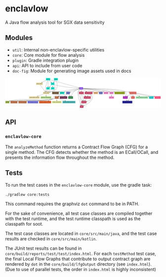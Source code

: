 # enclavlow
A Java flow analysis tool for SGX data sensitivity

## Modules
- `util`: Internal non-enclavlow-specific utilities
- `core`: Core module for flow analysis
- `plugin`: Gradle integration plugin
- `api`: API to include from user code
- `doc-fig`: Module for generating image assets used in docs

![](build/reports/dependency-graph/dependency-graph.png)

## API
### `enclavlow-core`
The `analyzeMethod` function returns a Contract Flow Graph (CFG) for a single method.
The CFG detects whether the method is an ECall/OCall,
and presents the information flow throughout the method.

## Tests
To run the test cases in the `enclavlow-core` module, use the gradle task:

```
./gradlew core:tests
```

This command requires the graphviz `dot` command to be in PATH.

For the sake of convenience, all test case classes are compiled together with the test runtime,
and the test runtime classpath is used as the classpath for soot.

The test case classes are located in `core/src/main/java`,
and the test case results are checked in `core/src/main/kotlin`.

The JUnit test results can be found in `core/build/reports/test/test/index.html`.
For each `testMethod` test case,
the final Local Flow Graphs that contribute to output contract graph
are rendered by `dot` in the `core/build/lfgOutput` directory (see `index.html`).
(Due to use of parallel tests, the order in `index.html` is highly inconsistent)
